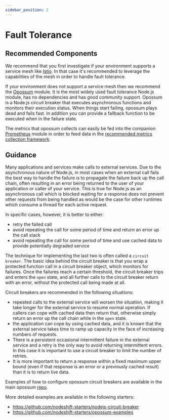 ```yaml
---
sidebar_position: 2
---
```


# Fault Tolerance

## Recommended Components

We recommend that you first investigate if your environment supports a service mesh like [Istio](https://istio.io/).
In that case it's recommended to leverage the capabilities of the mesh in order to handle fault tolerance.

If your environment does not support a service mesh then we recommend the [Opossum](https://www.npmjs.com/package/opossum) module. It is the most widely used fault tolerance Node.js module, has no dependencies and has good community support. Opossum is a Node.js circuit breaker that executes asynchronous functions and monitors their execution status. When things start failing, opossum plays dead and fails fast. In addition you can provide a fallback function to be executed when in the failure state.

The metrics that opossum collects can easily be fed into the companion [Prometheus](https://www.npmjs.com/package/opossum-prometheus) module in order to feed data in the [recommended metrics collection framework](https://github.com/rh-ibm-synergy/Nodejs-reference-architecture/blob/add-circuit-breaker/metrics.md).

## Guidance

Many applications and services make calls to external services. Due to the asynchronous nature of Node.js, in most cases when an external call fails the best way to handle the failure is to propagate the failure back up the call chain, often resulting in an error being returned to the user of your application or caller of your service. This is true for Node.js as an asynchronous call which is blocked waiting for a response does not prevent other requests from being handled as would be the case for other runtimes which consume a thread for each active request.

In specific cases, however, it is better to either:

- retry the failed call
- avoid repeating the call for some period of time and return an error up the call stack
- avoid repeating the call for some period of time and use cached data to provide potentially degraded service

The technique for implementing the last two is often called a `circuit breaker`. The basic idea behind the circuit breaker is that you wrap a protected function call in a circuit breaker object, which monitors for failures. Once the failures reach a certain threshold, the circuit breaker trips and enters the `open` state, and all further calls to the circuit breaker return with an error, without the protected call being made at all.

Circuit breakers are recommended in the following situations:

- repeated calls to the external service will worsen the situation, making it take longer for the external service to
  resume normal operation. If callers can cope with cached data then return that, otherwise simply return an error up
  the call chain while in the `open` state.
- the application can cope by using cached data, and it is known that the external service takes time to ramp up capacity
  in the face of increasing numbers of requests.
- There is a persistent occasional intermittent failure in the external service and a retry is the only way to avoid
  returning intermittent errors. In this case it is important to use a circuit breaker to limit the number of retries.
- It is more important to return a response within a fixed maximum upper bound (even if that response is an error or a
  previously cached result) than it is to return live data.

Examples of how to configure opossum circuit breakers are available in the main opossum [repo](https://github.com/nodeshift/opossum#usage).

More detailed examples are available in the following starters:

- https://github.com/nodeshift-starters/nodejs-circuit-breaker
- https://github.com/nodeshift-starters/opossum-examples
